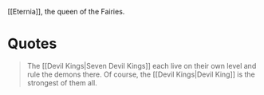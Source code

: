 [[Eternia]], the queen of the Fairies.
# Quotes
> The [[Devil Kings|Seven Devil Kings]] each live on their own level and rule the demons there.
> Of course, the [[Devil Kings|Devil King]] is the strongest of them all.
